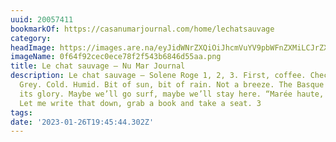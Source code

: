 ```yaml
---
uuid: 20057411
bookmarkOf: https://casanumarjournal.com/home/lechatsauvage
category:
headImage: https://images.are.na/eyJidWNrZXQiOiJhcmVuYV9pbWFnZXMiLCJrZXkiOiIyMDA1NzQxMS9vcmlnaW5hbF8wZjY0ZjkyY2VjMGVjZTc4ZjJmNTQzYjY4NDZkNTVhYS5wbmciLCJlZGl0cyI6eyJyZXNpemUiOnsid2lkdGgiOjEyMDAsImhlaWdodCI6MTIwMCwiZml0IjoiaW5zaWRlIiwid2l0aG91dEVubGFyZ2VtZW50Ijp0cnVlfSwid2VicCI6eyJxdWFsaXR5Ijo5MH0sImpwZWciOnsicXVhbGl0eSI6OTB9LCJyb3RhdGUiOm51bGx9fQ==?bc=0
imageName: 0f64f92cec0ece78f2f543b6846d55aa.png
title: Le chat sauvage — Nu Mar Journal
description: Le chat sauvage — Solene Roge 1, 2, 3. First, coffee. Check outside.
  Grey. Cold. Humid. Bit of sun, bit of rain. Not a breeze. The Basque winter in all
  its glory. Maybe we’ll go surf, maybe we’ll stay here. “Marée haute, table basse.”
  Let me write that down, grab a book and take a seat. 3
tags:
date: '2023-01-26T19:45:44.302Z'
---
```

